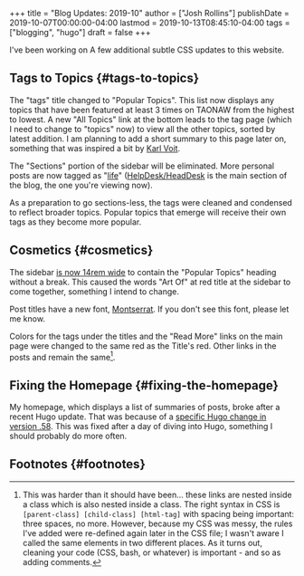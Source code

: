 +++
title = "Blog Updates: 2019-10"
author = ["Josh Rollins"]
publishDate = 2019-10-07T00:00:00-04:00
lastmod = 2019-10-13T08:45:10-04:00
tags = ["blogging", "hugo"]
draft = false
+++

I've been working on A few additional subtle CSS updates to this website.

<!--more-->


## Tags to Topics {#tags-to-topics}

The "tags" title changed to "Popular Topics". This list now displays any topics that have been featured at least 3 times on TAONAW from the highest to lowest. A new "All Topics" link at the bottom leads to the tag page (which I need to change to "topics" now) to view all the other topics, sorted by latest addition. I am planning to add a short summary to this page later on, something that was inspired a bit by [Karl Voit](https://karl-voit.at/).

The "Sections" portion of the sidebar will be eliminated. More personal posts are now tagged as "[life](https://joshrollinswrites.com/tags/life/)" ([HelpDesk/HeadDesk](https://joshrollinswrites.com/help-desk-head-desk/) is the main section of the blog, the one you're viewing now).

As a preparation to go sections-less, the tags were cleaned and condensed to reflect broader topics. Popular topics that emerge will receive their own  tags as they become more popular.


## Cosmetics {#cosmetics}

The sidebar [is now 14rem wide](https://github.com/jarss/TAONAW/blob/master/static/css/hyde.css) to contain the "Popular Topics" heading without a break. This caused the words "Art Of" at red title at the sidebar to come together, something I intend to change.

Post titles have a new font, [Montserrat](https://fonts.google.com/specimen/Montserrat). If you don't see this font, please let me know.

Colors for the tags under the titles and the "Read More" links on the main page were changed to the same red as the Title's red. Other links in the posts and remain the same[^fn:1].


## Fixing the Homepage {#fixing-the-homepage}

My homepage, which displays a list of summaries of posts, broke after a recent Hugo update. That was because of a [specific Hugo change in version .58](https://gohugo.io/news/0.58.0-relnotes/).  This was fixed after a day of diving into Hugo, something I should probably do more often.


## Footnotes {#footnotes}

[^fn:1]: This was harder than it should have been... these links are nested inside a class which is also nested inside a class. The right syntax in CSS is `[parent-class] [child-class] [html-tag]` with spacing being important: three spaces, no more. However, because my CSS was messy, the rules I've added were re-defined again later in the CSS file; I wasn't aware I called the same elements in two different places. As it turns out, cleaning your code (CSS, bash, or whatever) is important - and so as adding comments.